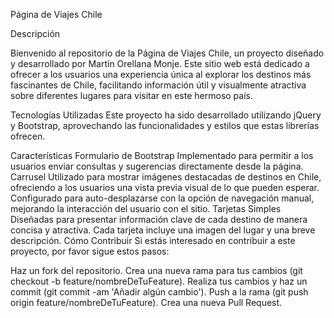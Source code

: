 Página de Viajes Chile

Descripción

Bienvenido al repositorio de la Página de Viajes Chile, un proyecto diseñado y desarrollado por Martín Orellana Monje. Este sitio web está dedicado a ofrecer a los usuarios una experiencia única al explorar los destinos más fascinantes de Chile, facilitando información útil y visualmente atractiva sobre diferentes lugares para visitar en este hermoso país.

Tecnologías Utilizadas
Este proyecto ha sido desarrollado utilizando jQuery y Bootstrap, aprovechando las funcionalidades y estilos que estas librerías ofrecen.

Características
Formulario de Bootstrap
Implementado para permitir a los usuarios enviar consultas y sugerencias directamente desde la página.
Carrusel
Utilizado para mostrar imágenes destacadas de destinos en Chile, ofreciendo a los usuarios una vista previa visual de lo que pueden esperar.
Configurado para auto-desplazarse con la opción de navegación manual, mejorando la interacción del usuario con el sitio.
Tarjetas Simples
Diseñadas para presentar información clave de cada destino de manera concisa y atractiva.
Cada tarjeta incluye una imagen del lugar y una breve descripción. 
Cómo Contribuir
Si estás interesado en contribuir a este proyecto, por favor sigue estos pasos:

Haz un fork del repositorio.
Crea una nueva rama para tus cambios (git checkout -b feature/nombreDeTuFeature).
Realiza tus cambios y haz un commit (git commit -am 'Añadir algún cambio').
Push a la rama (git push origin feature/nombreDeTuFeature).
Crea una nueva Pull Request.
